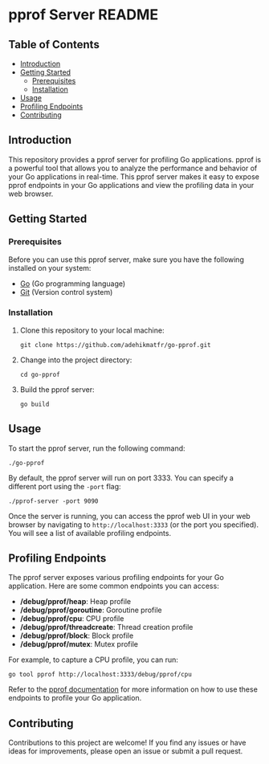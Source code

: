 
# pprof Server README
## Table of Contents
- [Introduction](#introduction)
- [Getting Started](#getting-started)
  - [Prerequisites](#prerequisites)
  - [Installation](#installation)
- [Usage](#usage)
- [Profiling Endpoints](#profiling-endpoints)
- [Contributing](#contributing)

## Introduction

This repository provides a pprof server for profiling Go applications. pprof is a powerful tool that allows you to analyze the performance and behavior of your Go applications in real-time. This pprof server makes it easy to expose pprof endpoints in your Go applications and view the profiling data in your web browser.

## Getting Started

### Prerequisites

Before you can use this pprof server, make sure you have the following installed on your system:

- [Go](https://golang.org/doc/install) (Go programming language)
- [Git](https://git-scm.com/book/en/v2/Getting-Started-Installing-Git) (Version control system)

### Installation

1. Clone this repository to your local machine:

   ```shell
   git clone https://github.com/adehikmatfr/go-pprof.git
   ```

2. Change into the project directory:

   ```shell
   cd go-pprof
   ```

3. Build the pprof server:

   ```shell
   go build
   ```

## Usage

To start the pprof server, run the following command:

```shell
./go-pprof
```

By default, the pprof server will run on port 3333. You can specify a different port using the `-port` flag:

```shell
./pprof-server -port 9090
```

Once the server is running, you can access the pprof web UI in your web browser by navigating to `http://localhost:3333` (or the port you specified). You will see a list of available profiling endpoints.

## Profiling Endpoints

The pprof server exposes various profiling endpoints for your Go application. Here are some common endpoints you can access:

- **/debug/pprof/heap**: Heap profile
- **/debug/pprof/goroutine**: Goroutine profile
- **/debug/pprof/cpu**: CPU profile
- **/debug/pprof/threadcreate**: Thread creation profile
- **/debug/pprof/block**: Block profile
- **/debug/pprof/mutex**: Mutex profile

For example, to capture a CPU profile, you can run:

```shell
go tool pprof http://localhost:3333/debug/pprof/cpu
```

Refer to the [pprof documentation](https://pkg.go.dev/net/http/pprof) for more information on how to use these endpoints to profile your Go application.

## Contributing

Contributions to this project are welcome! If you find any issues or have ideas for improvements, please open an issue or submit a pull request.
